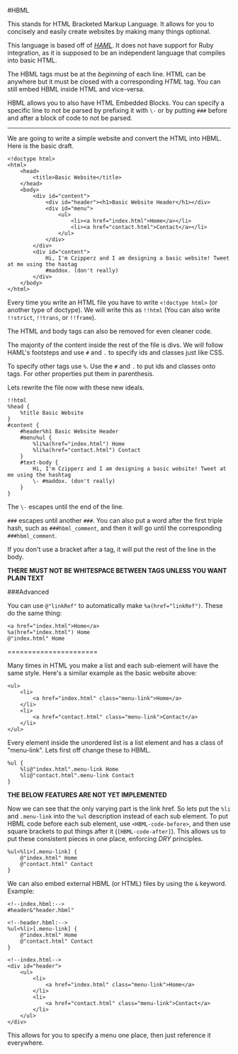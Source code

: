#HBML

This stands for HTML Bracketed Markup Language. It allows for you to concisely and easily create websites by making many things optional.

This language is based off of [*HAML*](http://haml.info/). It does not have support for Ruby integration, as it is supposed to be an independent language that compiles into basic HTML.

The HBML tags must be at the *beginning* of each line. HTML can be anywhere but it must be closed with a corresponding *HTML* tag. You can still embed HBML inside HTML and vice-versa.

HBML allows you to also have HTML Embedded Blocks. You can specify a specific line to not be parsed by prefixing it with `\-` or by putting `###` before and after a block of code to not be parsed.

----------------------------

We are going to write a simple website and convert the HTML into HBML.
Here is the basic draft.

	<!doctype html>
	<html>
		<head>
			<title>Basic Website</title>
		</head>
		<body>
			<div id="content">
				<div id="header"><h1>Basic Website Header</h1></div>
				<div id="menu">
					<ul>
						<li><a href="index.html">Home</a></li>
						<li><a href="contact.html">Contact</a></li>
					</ul>
				</div>
			</div>
			<div id="content">
				Hi, I'm Czipperz and I am designing a basic website! Tweet at me using the hastag
				#maddox. (don't really)
			</div>
		</body>
	</html>

Every time you write an HTML file you have to write `<!doctype html>` (or another type of doctype). We will write this as `!!html` (You can also write `!!strict`, `!!trans`, or `!!frame`).

The HTML and body tags can also be removed for even cleaner code.

The majority of the content inside the rest of the file is divs. We will follow HAML's footsteps and use `#` and `.` to specify ids and classes just like CSS.

To specify other tags use `%`. Use the `#` and `.` to put ids and classes onto tags. For other properties put them in parenthesis.

Lets rewrite the file now with these new ideals.

	!!html
	%head {
		%title Basic Website
	}
	#content {
		#header%h1 Basic Website Header
		#menu%ul {
			%li%a(href="index.html") Home
			%li%a(href="contact.html") Contact
		}
		#text-body {
			Hi, I'm Czipperz and I am designing a basic website! Tweet at me using the hashtag
			\- #maddox. (don't really)
		}
	}

The `\-` escapes until the end of the line.

`###` escapes until another `###`. You can also put a word after the first triple hash, such as `###hbml_comment`, and then it will go until the corresponding `###hbml_comment`.

If you don't use a bracket after a tag, it will put the rest of the line in the body.

**THERE MUST NOT BE WHITESPACE BETWEEN TAGS UNLESS YOU WANT PLAIN TEXT**

###Advanced

You can use `@"linkRef"` to automatically make `%a(href="linkRef")`. These do the same thing:

	<a href="index.html">Home</a>
	%a(href="index.html") Home
	@"index.html" Home

======================

Many times in HTML you make a list and each sub-element will have the same style. Here's a similar example as the basic website above:

	<ul>
		<li>
			<a href="index.html" class="menu-link">Home</a>
		</li>
		<li>
			<a href="contact.html" class="menu-link">Contact</a>
		</li>
	</ul>

Every element inside the unordered list is a list element and has a class of "menu-link". Lets first off change these to HBML.

	%ul {
		%li@"index.html".menu-link Home
		%li@"contact.html".menu-link Contact
	}

**THE BELOW FEATURES ARE NOT YET IMPLEMENTED**

Now we can see that the only varying part is the link href. So lets put the `%li` and `.menu-link` into the `%ul` description instead of each sub element.
To put HBML code before each sub element, use `<HBML-code-before>`, and then use square brackets to put things after it (`[HBML-code-after]`).
This allows us to put these consistent pieces in one place, enforcing *DRY* principles.

	%ul<%li>[.menu-link] {
		@"index.html" Home
		@"contact.html" Contact
	}

We can also embed external HBML (or HTML) files by using the `&` keyword. Example:

	<!--index.hbml:-->
	#header&"header.hbml"

	<!--header.hbml:-->
	%ul<%li>[.menu-link] {
		@"index.html" Home
		@"contact.html" Contact
	}

	<!--index.html-->
	<div id="header">
		<ul>
			<li>
				<a href="index.html" class="menu-link">Home</a>
			</li>
			<li>
				<a href="contact.html" class="menu-link">Contact</a>
			</li>
		</ul>
	</div>

This allows for you to specify a menu one place, then just reference it everywhere.
